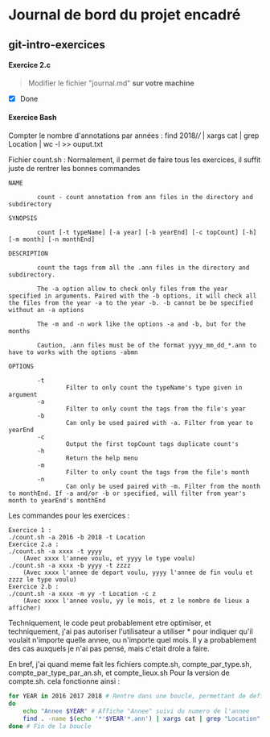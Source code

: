 # Journal de bord du projet encadré

## git-intro-exercices

####  Exercice 2.c

> Modifier le fichier "journal.md" **sur votre machine**
- [x] Done

#### Exercice Bash

Compter le nombre d'annotations par années :
find 2018/*/* | xargs cat | grep Location | wc -l >> ouput.txt

Fichier count.sh :
Normalement, il permet de faire tous les exercices, il suffit juste de rentrer les bonnes commandes
```
NAME

        count - count annotation from ann files in the directory and subdirectory

SYNOPSIS

        count [-t typeName] [-a year] [-b yearEnd] [-c topCount] [-h] [-m month] [-n monthEnd]

DESCRIPTION

        count the tags from all the .ann files in the directory and subdirectory.

        The -a option allow to check only files from the year specified in arguments. Paired with the -b options, it will check all the files from the year -a to the year -b. -b cannot be be specified without an -a options

        The -m and -n work like the options -a and -b, but for the months

        Caution, .ann files must be of the format yyyy_mm_dd_*.ann to have to works with the options -abmn

OPTIONS

        -t
                Filter to only count the typeName's type given in argument
        -a
                Filter to only count the tags from the file's year
        -b
                Can only be used paired with -a. Filter from year to yearEnd
        -c
                Output the first topCount tags duplicate count's
        -h
                Return the help menu
        -m
                Filter to only count the tags from the file's month
        -n
                Can only be used paired with -m. Filter from the month to monthEnd. If -a and/or -b or specified, will filter from year's month to yearEnd's monthEnd
```
Les commandes pour les exercices :
```
Exercice 1 : 
./count.sh -a 2016 -b 2018 -t Location
Exercice 2.a :
./count.sh -a xxxx -t yyyy 
	(Avec xxxx l'annee voulu, et yyyy le type voulu)
./count.sh -a xxxx -b yyyy -t zzzz 
	(Avec xxxx l'annee de depart voulu, yyyy l'annee de fin voulu et zzzz le type voulu)
Exercice 2.b :
./count.sh -a xxxx -m yy -t Location -c z
	(Avec xxxx l'annee voulu, yy le mois, et z le nombre de lieux a afficher)
```
Techniquement, le code peut probablement etre optimiser, et techniquement, j'ai pas autoriser l'utilisateur a utiliser \* pour indiquer qu'il voulait n'importe quelle annee, ou n'importe quel mois.
Il y a probablement des cas auxquels je n'ai pas pensé, mais c'etait drole a faire.

En bref, j'ai quand meme fait les fichiers compte.sh, compte_par_type.sh, compte_par_type_par_an.sh, et compte_lieux.sh
Pour la version de compte.sh. cela fonctionne ainsi :
```sh
for YEAR in 2016 2017 2018 # Rentre dans une boucle, permettant de definir la variable $YEAR comme successivement 2016, 2017 puis 2018
do
	echo "Annee $YEAR" # Affiche "Annee" suivi du numero de l'annee
	find . -name $(echo '*'$YEAR'*.ann') | xargs cat | grep "Location" | wc -l  # Recherche tous les fichiers qui ont l'annee dans leur nom, l'utilise comme arguments pour la commande cat, ne recupere que les tags "Location", et compte le nombre de ligne (Ce qui correspond au nombre de fois que le tag apparait)
done # Fin de la boucle
```


